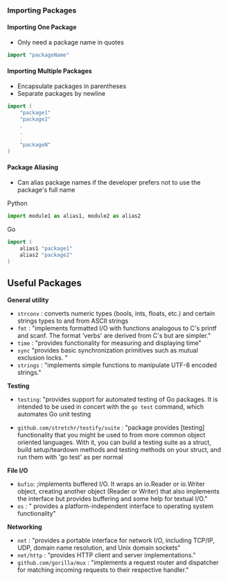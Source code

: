 ### Importing Packages

#### Importing One Package

- Only need a package name in quotes

```go
import "packageName"
```
#### Importing Multiple Packages

- Encapsulate packages in parentheses
- Separate packages by newline
```go
import (
    "package1"
    "package2"
    .
    .
    .
    "packageN"
)
```
#### Package Aliasing

- Can alias package names if the developer prefers not to use the package's full name

Python
```python
import module1 as alias1, module2 as alias2
```

Go
```go
import (
    alias1 "package1"
    alias2 "package2"
)
```
## Useful Packages

**General utility**

- `strconv` : converts numeric types (bools, ints, floats, etc.) and certain strings types to and from ASCII strings
- `fmt` : "implements formatted I/O with functions analogous to C's printf and scanf. The format 'verbs' are derived from C's but are simpler."
- `time` : "provides functionality for measuring and displaying time"
- `sync` "provides basic synchronization primitives such as mutual exclusion locks. "
- `strings` : "implements simple functions to manipulate UTF-8 encoded strings."

**Testing**

- `testing`: "provides support for automated testing of Go packages. It is intended to be used in concert with the `go test` command, which automates Go unit testing

- `github.com/stretchr/testify/suite` : "package provides [testing] functionality that you might be used to from more common object oriented languages. With it, you can build a testing suite as a struct, build setup/teardown methods and testing methods on your struct, and run them with 'go test' as per normal

**File I/O**

- `bufio`: ;implements buffered I/O. It wraps an io.Reader or io.Writer object, creating another object (Reader or Writer) that also implements the interface but provides buffering and some help for textual I/O."
- `os` : " provides a platform-independent interface to operating system functionality"

**Networking**

- `net` : "provides a portable interface for network I/O, including TCP/IP, UDP, domain name resolution, and Unix domain sockets"
- `net/http` : "provides HTTP client and server implementations."
- `github.com/gorilla/mux` : "implements a request router and dispatcher for matching incoming requests to their respective handler."
